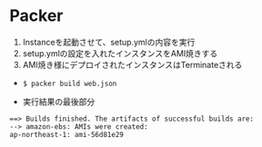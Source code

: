 # Packer

1. Instanceを起動させて、setup.ymlの内容を実行
1. setup.ymlの設定を入れたインスタンスをAMI焼きする
1. AMI焼き様にデプロイされたインスタンスはTerminateされる

- `$ packer build web.json`

- 実行結果の最後部分
```
==> Builds finished. The artifacts of successful builds are:
--> amazon-ebs: AMIs were created:
ap-northeast-1: ami-56d81e29
```
